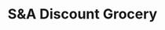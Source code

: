 ---
title: "S&A Discount Grocery"
url: /spartanburg/sanda-discount-grocery-john-b-white-sr-boulevard/
shop: supermarket
---